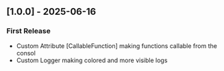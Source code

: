 ## [1.0.0] - 2025-06-16
### First Release
- Custom Attribute [CallableFunction] making functions callable from the consol
- Custom Logger making colored and more visible logs